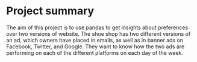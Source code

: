 # Project summary

The aim of this project is to use pandas to get insights about preferences over two versions of website. The shoe shop has two different versions of an ad, which owners have placed in emails, as well as in banner ads on Facebook, Twitter, and Google. They want to know how the two ads are performing on each of the different platforms on each day of the week.
